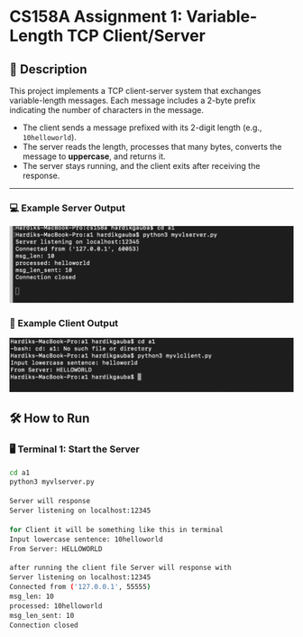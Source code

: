 # CS158A Assignment 1: Variable-Length TCP Client/Server

## 📌 Description

This project implements a TCP client-server system that exchanges variable-length messages. Each message includes a 2-byte prefix indicating the number of characters in the message.

- The client sends a message prefixed with its 2-digit length (e.g., `10helloworld`).
- The server reads the length, processes that many bytes, converts the message to **uppercase**, and returns it.
- The server stays running, and the client exits after receiving the response.

---
### 💻 Example Server Output
![Server Output](server_output.png)

### 📲 Example Client Output
![Client Output](client_output.png)

## 🛠 How to Run

### 🖥 Terminal 1: Start the Server

```bash
cd a1
python3 myvlserver.py

Server will response
Server listening on localhost:12345

for Client it will be something like this in terminal
Input lowercase sentence: 10helloworld
From Server: HELLOWORLD

after running the client file Server will response with
Server listening on localhost:12345
Connected from ('127.0.0.1', 55555)
msg_len: 10
processed: 10helloworld
msg_len_sent: 10
Connection closed

